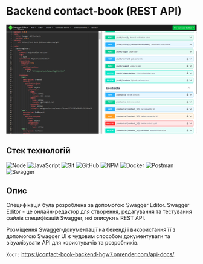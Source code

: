 # Backend contact-book (REST API)

![Node.js](./assets/SwaggerEditor.png)

## Стек технологій

![Node](https://img.shields.io/badge/Node%20js-339933?style=for-the-badge&logo=nodedotjs&logoColor=white)
![JavaScript](https://img.shields.io/badge/javascript-%23323330.svg?style=for-the-badge&logo=javascript&logoColor=%23F7DF1E)
![Git](https://img.shields.io/badge/git-%23F05033.svg?style=for-the-badge&logo=git&logoColor=white)
![GitHub](https://img.shields.io/badge/github-%23121011.svg?style=for-the-badge&logo=github&logoColor=white)
![NPM](https://img.shields.io/badge/NPM-%23000000.svg?style=for-the-badge&logo=npm&logoColor=white)
![Docker](https://img.shields.io/badge/Docker-2CA5E0?style=for-the-badge&logo=docker&logoColor=white)
![Postman](https://img.shields.io/badge/Postman-FF6C37?style=for-the-badge&logo=Postman&logoColor=white)
![Swagger](https://img.shields.io/badge/Swagger-85EA2D?style=for-the-badge&logo=Swagger&logoColor=white)

## Опис

Специфікація була розроблена за допомогою Swagger Editor. Swagger Editor - це онлайн-редактор для створення, редагування та тестування файлів специфікацій Swagger, які описують REST API.

Розміщення Swagger-документації на бекенді і використання її з допомогою Swagger UI є чудовим способом документувати та візуалізувати API для користувачів та розробників.

`Хост:` https://contact-book-backend-hgw7.onrender.com/api-docs/
